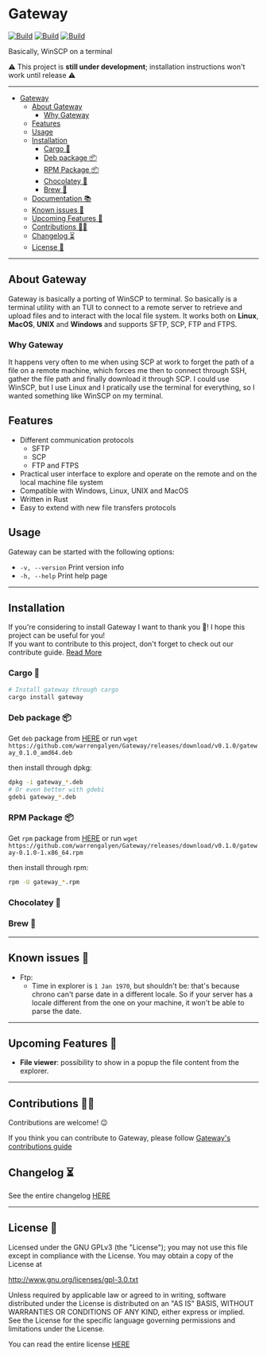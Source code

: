 # Gateway

[![Build](https://github.com/warrengalyen/Gateway/workflows/Linux/badge.svg)](https://github.com/warrengalyen/Linux/actions)
[![Build](https://github.com/warrengalyen/Gateway/workflows/MacOS/badge.svg)](https://github.com/warrengalyen/MacOS/actions)
[![Build](https://github.com/warrengalyen/Gateway/workflows/Windows/badge.svg)](https://github.com/warrengalyen/Windows/actions)


Basically, WinSCP on a terminal

⚠ This project is **still under development**; installation instructions won't work until release ⚠

---

- [Gateway](#gateway)
  - [About Gateway](#about-gateway)
    - [Why Gateway](#why-gateway)
  - [Features](#features)
  - [Usage](#usage)
  - [Installation](#installation)
    - [Cargo 🦀](#cargo-)
    - [Deb package 📦](#deb-package-)
    - [RPM Package 📦](#rpm-package-)
    - [Chocolatey 🍫](#chocolatey-)
    - [Brew 🍻](#brew-)
  - [Documentation 📚](#documentation-)
  - [Known issues 🧻](#known-issues-)
  - [Upcoming Features 🧪](#upcoming-features-)
  - [Contributions 🤙🏻](#contributions-)
  - [Changelog ⏳](#changelog-)
  - [License 📃](#license-)

---

## About Gateway

Gateway is basically a porting of WinSCP to terminal. So basically is a terminal utility with an TUI to connect to a remote server to retrieve and upload files and to interact with the local file system. It works both on **Linux**, **MacOS**, **UNIX** and **Windows** and supports SFTP, SCP, FTP and FTPS.

### Why Gateway

It happens very often to me when using SCP at work to forget the path of a file on a remote machine, which forces me then to connect through SSH, gather the file path and finally download it through SCP. I could use WinSCP, but I use Linux and I pratically use the terminal for everything, so I wanted something like WinSCP on my terminal.

## Features

- Different communication protocols
  - SFTP
  - SCP
  - FTP and FTPS
- Practical user interface to explore and operate on the remote and on the local machine file system
- Compatible with Windows, Linux, UNIX and MacOS
- Written in Rust
- Easy to extend with new file transfers protocols

## Usage

Gateway can be started with the following options:

- `-v, --version` Print version info
- `-h, --help` Print help page

---
## Installation

If you're considering to install Gateway I want to thank you 💛! I hope this project can be useful for you!  
If you want to contribute to this project, don't forget to check out our contribute guide. [Read More](CONTRIBUTING.md)

### Cargo 🦀

```sh
# Install gateway through cargo
cargo install gateway
```

### Deb package 📦

Get `deb` package from [HERE](https://github.com/warrengalyen/Gateway/releases/download/v0.1.0/gateway_0.1.0_amd64.deb)
or run `wget https://github.com/warrengalyen/Gateway/releases/download/v0.1.0/gateway_0.1.0_amd64.deb`

then install through dpkg:

```sh
dpkg -i gateway_*.deb
# Or even better with gdebi
gdebi gateway_*.deb
```

### RPM Package 📦

Get `rpm` package from [HERE](https://github.com/warrengalyen/Gateway/releases/download/v0.1.0/gateway-0.1.0-1.x86_64.rpm)
or run `wget https://github.com/warrengalyen/Gateway/releases/download/v0.1.0/gateway-0.1.0-1.x86_64.rpm`

then install through rpm:

```sh
rpm -U gateway_*.rpm
```

### Chocolatey 🍫

### Brew 🍻

---

## Known issues 🧻

- Ftp:
  - Time in explorer is `1 Jan 1970`, but shouldn't be: that's because chrono can't parse date in a different locale. So if your server has a locale different from the one on your machine, it won't be able to parse the date.

---

## Upcoming Features 🧪

- **File viewer**: possibility to show in a popup the file content from the explorer.
---

## Contributions 🤙🏻

Contributions are welcome! 😉

If you think you can contribute to Gateway, please follow [Gateway's contributions guide](CONTRIBUTING.md)

## Changelog ⏳

See the entire changelog [HERE](CHANGELOG.md)

---

## License 📃

Licensed under the GNU GPLv3 (the "License"); you may not use this file except in compliance with the License. You may obtain a copy of the License at

<http://www.gnu.org/licenses/gpl-3.0.txt>

Unless required by applicable law or agreed to in writing, software distributed under the License is distributed on an "AS IS" BASIS, WITHOUT WARRANTIES OR CONDITIONS OF ANY KIND, either express or implied. See the License for the specific language governing permissions and limitations under the License.

You can read the entire license [HERE](LICENSE)